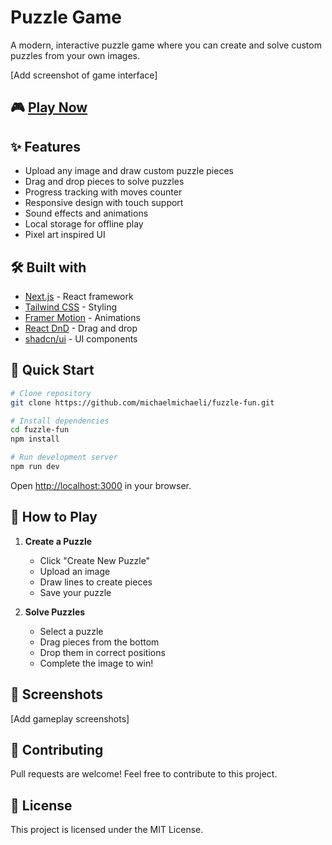 # Puzzle Game

A modern, interactive puzzle game where you can create and solve custom puzzles from your own images.

[Add screenshot of game interface]

## 🎮 [Play Now](https://puzzle-game.vercel.app)

## ✨ Features

- Upload any image and draw custom puzzle pieces
- Drag and drop pieces to solve puzzles
- Progress tracking with moves counter
- Responsive design with touch support
- Sound effects and animations
- Local storage for offline play
- Pixel art inspired UI

## 🛠️ Built with

- [Next.js](https://nextjs.org/) - React framework
- [Tailwind CSS](https://tailwindcss.com/) - Styling
- [Framer Motion](https://www.framer.com/motion/) - Animations
- [React DnD](https://react-dnd.github.io/react-dnd/) - Drag and drop
- [shadcn/ui](https://ui.shadcn.com/) - UI components

## 🚀 Quick Start

```bash
# Clone repository
git clone https://github.com/michaelmichaeli/fuzzle-fun.git

# Install dependencies
cd fuzzle-fun
npm install

# Run development server
npm run dev
```

Open [http://localhost:3000](http://localhost:3000) in your browser.

## 🎯 How to Play

1. **Create a Puzzle**
   - Click "Create New Puzzle"
   - Upload an image
   - Draw lines to create pieces
   - Save your puzzle

2. **Solve Puzzles**
   - Select a puzzle
   - Drag pieces from the bottom
   - Drop them in correct positions
   - Complete the image to win!

## 📸 Screenshots

[Add gameplay screenshots]

## 🤝 Contributing

Pull requests are welcome! Feel free to contribute to this project.

## 📄 License

This project is licensed under the MIT License.
